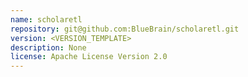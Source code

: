 ```yaml
---
name: scholaretl
repository: git@github.com:BlueBrain/scholaretl.git
version: <VERSION_TEMPLATE>
description: None
license: Apache License Version 2.0
---
```

